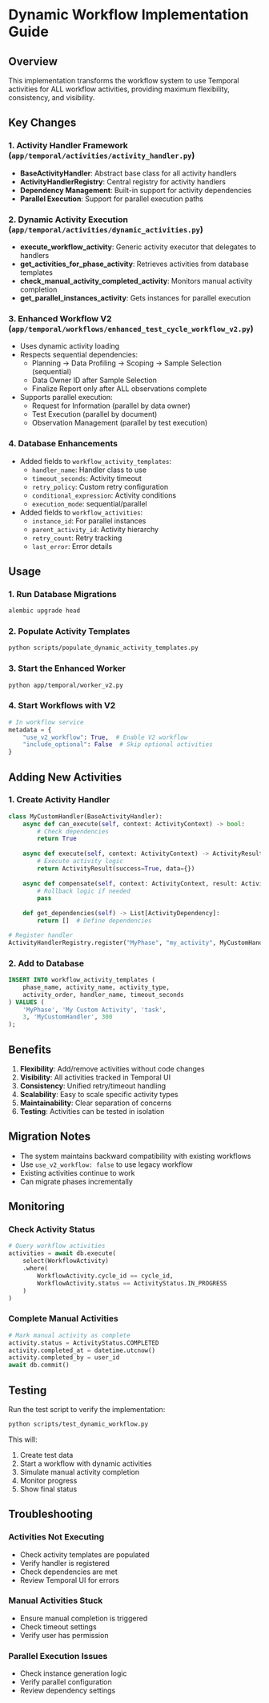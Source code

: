 # Dynamic Workflow Implementation Guide

## Overview

This implementation transforms the workflow system to use Temporal activities for ALL workflow activities, providing maximum flexibility, consistency, and visibility.

## Key Changes

### 1. Activity Handler Framework (`app/temporal/activities/activity_handler.py`)
- **BaseActivityHandler**: Abstract base class for all activity handlers
- **ActivityHandlerRegistry**: Central registry for activity handlers
- **Dependency Management**: Built-in support for activity dependencies
- **Parallel Execution**: Support for parallel execution paths

### 2. Dynamic Activity Execution (`app/temporal/activities/dynamic_activities.py`)
- **execute_workflow_activity**: Generic activity executor that delegates to handlers
- **get_activities_for_phase_activity**: Retrieves activities from database templates
- **check_manual_activity_completed_activity**: Monitors manual activity completion
- **get_parallel_instances_activity**: Gets instances for parallel execution

### 3. Enhanced Workflow V2 (`app/temporal/workflows/enhanced_test_cycle_workflow_v2.py`)
- Uses dynamic activity loading
- Respects sequential dependencies:
  - Planning → Data Profiling → Scoping → Sample Selection (sequential)
  - Data Owner ID after Sample Selection
  - Finalize Report only after ALL observations complete
- Supports parallel execution:
  - Request for Information (parallel by data owner)
  - Test Execution (parallel by document)
  - Observation Management (parallel by test execution)

### 4. Database Enhancements
- Added fields to `workflow_activity_templates`:
  - `handler_name`: Handler class to use
  - `timeout_seconds`: Activity timeout
  - `retry_policy`: Custom retry configuration
  - `conditional_expression`: Activity conditions
  - `execution_mode`: sequential/parallel
- Added fields to `workflow_activities`:
  - `instance_id`: For parallel instances
  - `parent_activity_id`: Activity hierarchy
  - `retry_count`: Retry tracking
  - `last_error`: Error details

## Usage

### 1. Run Database Migrations
```bash
alembic upgrade head
```

### 2. Populate Activity Templates
```bash
python scripts/populate_dynamic_activity_templates.py
```

### 3. Start the Enhanced Worker
```bash
python app/temporal/worker_v2.py
```

### 4. Start Workflows with V2
```python
# In workflow service
metadata = {
    "use_v2_workflow": True,  # Enable V2 workflow
    "include_optional": False  # Skip optional activities
}
```

## Adding New Activities

### 1. Create Activity Handler
```python
class MyCustomHandler(BaseActivityHandler):
    async def can_execute(self, context: ActivityContext) -> bool:
        # Check dependencies
        return True
    
    async def execute(self, context: ActivityContext) -> ActivityResult:
        # Execute activity logic
        return ActivityResult(success=True, data={})
    
    async def compensate(self, context: ActivityContext, result: ActivityResult):
        # Rollback logic if needed
        pass
    
    def get_dependencies(self) -> List[ActivityDependency]:
        return []  # Define dependencies

# Register handler
ActivityHandlerRegistry.register("MyPhase", "my_activity", MyCustomHandler)
```

### 2. Add to Database
```sql
INSERT INTO workflow_activity_templates (
    phase_name, activity_name, activity_type, 
    activity_order, handler_name, timeout_seconds
) VALUES (
    'MyPhase', 'My Custom Activity', 'task',
    3, 'MyCustomHandler', 300
);
```

## Benefits

1. **Flexibility**: Add/remove activities without code changes
2. **Visibility**: All activities tracked in Temporal UI
3. **Consistency**: Unified retry/timeout handling
4. **Scalability**: Easy to scale specific activity types
5. **Maintainability**: Clear separation of concerns
6. **Testing**: Activities can be tested in isolation

## Migration Notes

- The system maintains backward compatibility with existing workflows
- Use `use_v2_workflow: false` to use legacy workflow
- Existing activities continue to work
- Can migrate phases incrementally

## Monitoring

### Check Activity Status
```python
# Query workflow activities
activities = await db.execute(
    select(WorkflowActivity)
    .where(
        WorkflowActivity.cycle_id == cycle_id,
        WorkflowActivity.status == ActivityStatus.IN_PROGRESS
    )
)
```

### Complete Manual Activities
```python
# Mark manual activity as complete
activity.status = ActivityStatus.COMPLETED
activity.completed_at = datetime.utcnow()
activity.completed_by = user_id
await db.commit()
```

## Testing

Run the test script to verify the implementation:
```bash
python scripts/test_dynamic_workflow.py
```

This will:
1. Create test data
2. Start a workflow with dynamic activities
3. Simulate manual activity completion
4. Monitor progress
5. Show final status

## Troubleshooting

### Activities Not Executing
- Check activity templates are populated
- Verify handler is registered
- Check dependencies are met
- Review Temporal UI for errors

### Manual Activities Stuck
- Ensure manual completion is triggered
- Check timeout settings
- Verify user has permission

### Parallel Execution Issues
- Check instance generation logic
- Verify parallel configuration
- Review dependency settings